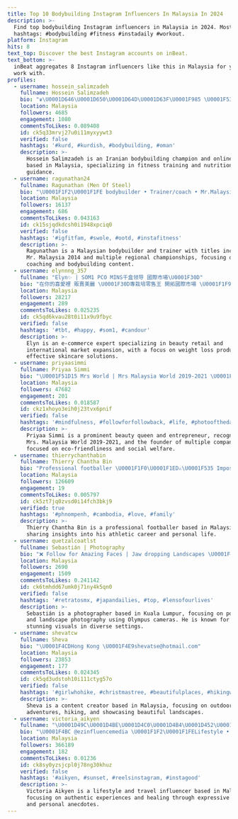 ```yaml
---
title: Top 10 Bodybuilding Instagram Influencers In Malaysia In 2024
description: >-
  Find top bodybuilding Instagram influencers in Malaysia in 2024. Most popular
  hashtags: #bodybuilding #fitness #instadaily #workout.
platform: Instagram
hits: 8
text_top: Discover the best Instagram accounts on inBeat.
text_bottom: >-
  inBeat aggregates 8 Instagram influencers like this in Malaysia for you to
  work with.
profiles:
  - username: hossein_salimzadeh
    fullname: Hossein Salimzadeh
    bio: "♛\U0001D646\U0001D650\U0001D64D\U0001D63F\U0001F985 \U0001F539️ 2nd MEN OF STEEL MALAYSIA 2019\U0001F948 \U0001F539️Junior(age 23)iran champion\U0001F947 \U0001F539Online coaching\U0001F30F \U0001F539️Olympia Gym \U0001F539️دریافت برنامه تمرینی و غذایی دایرکت\U0001F447"
    location: Malaysia
    followers: 4685
    engagement: 1080
    commentsToLikes: 0.089408
    id: ck5q33mrvj27u0i11myxyywt3
    verified: false
    hashtags: '#kurd, #kurdish, #bodybuilding, #oman'
    description: >-
      Hossein Salimzadeh is an Iranian bodybuilding champion and online coach
      based in Malaysia, specializing in fitness training and nutrition
      guidance.
  - username: ragunathan24
    fullname: Ragunathan (Men Of Steel)
    bio: "\U0001F1F2\U0001F1FE bodybuilder • Trainer/coach • Mr.Malaysia 2014 ( C.O.C )\U0001F3C6 • Mr.Johor 2x ( C.O.C )\U0001F3C6 • Men OF Steel 2014 \U0001F947 • IFBB Regional SCC 2019 (C.O.C)\U0001F3C6"
    location: Malaysia
    followers: 16137
    engagement: 686
    commentsToLikes: 0.043163
    id: ck15sjqdkdcsh0i1948xpciq0
    verified: false
    hashtags: '#igfitfam, #swole, #ootd, #instafitness'
    description: >-
      Ragunathan is a Malaysian bodybuilder and trainer with titles including
      Mr. Malaysia 2014 and multiple regional championships, focusing on fitness
      coaching and bodybuilding content.
  - username: elynnng_357
    fullname: "Elyn✨ | SOM1 PCO MINS千盒领导 國際市場\U0001F30D"
    bio: "在你的喜愛裡 販賣美麗 \U0001F30D專栽培零售王 開拓國際市場 \U0001F1F9\U0001F1FC\U0001F1E6\U0001F1FA\U0001F1F8\U0001F1EC \U0001F538SOSM瘦身組合Get馬甲線 \U0001F33CMins 安瓶2⃣️8⃣️天見效 \U0001F697檳城秒发现货 . #Som1AmazGroup⛰️千盒團隊創辦人 #1個月內創下百千業績 #7年互聯網電商經驗 . \U0001F6CD: @fallintome_som1elyn"
    location: Malaysia
    followers: 28217
    engagement: 289
    commentsToLikes: 0.025235
    id: ck5qd6kvau28t0i11x9u9fbyc
    verified: false
    hashtags: '#tbt, #happy, #som1, #candour'
    description: >-
      Elyn is an e-commerce expert specializing in beauty retail and
      international market expansion, with a focus on weight loss products and
      effective skincare solutions.
  - username: priyaasimmi
    fullname: Priyaa Simmi
    bio: "\U0001F51D15 Mrs World | Mrs Malaysia World 2019-2021 \U0001F451| Founder/Director @ecoqueen.co @security2u.asia @saiwelfare | Global Iconic Woman 2023 Award |"
    location: Malaysia
    followers: 47682
    engagement: 201
    commentsToLikes: 0.018587
    id: ckz1xhoyo3eih0j23tvx6pnif
    verified: false
    hashtags: '#mindfulness, #followforfollowback, #life, #photooftheday'
    description: >-
      Priyaa Simmi is a prominent beauty queen and entrepreneur, recognized as
      Mrs. Malaysia World 2019-2021, and the founder of multiple companies
      focused on eco-friendliness and social welfare.
  - username: thierrychanthabin
    fullname: Thierry Chantha Bin
    bio: "Professional footballer \U0001F1F0\U0001F1ED⚔️\U0001F535 Impossible is nothing\U0001F64F @athlete_trainoff\U0001F6E1️⚽ @katesutherlnd \U0001F476\U0001F476\U0001F478❤"
    location: Malaysia
    followers: 126609
    engagement: 19
    commentsToLikes: 0.005797
    id: ck5zt7jq0zvsd0i14fch3bkj9
    verified: true
    hashtags: '#phnompenh, #cambodia, #love, #family'
    description: >-
      Thierry Chantha Bin is a professional footballer based in Malaysia,
      sharing insights into his athletic career and personal life.
  - username: quetzalcoatlst
    fullname: Sebastián | Photography
    bio: "❌ Follow for Amazing Faces | Jaw dropping Landscapes \U0001F4F8 @getolympus EM1ii & Em5ii \U0001F4CD\U0001F1F2\U0001F1FE Kuala Lumpur \U0001F3CB @sebastian.tan7 \U0001F4E9 DM for collab"
    location: Malaysia
    followers: 2690
    engagement: 1509
    commentsToLikes: 0.241142
    id: ck6tmhdd67umk0j71ny4k5qn0
    verified: false
    hashtags: '#retratosmx, #japandailies, #top, #lensofourlives'
    description: >-
      Sebastián is a photographer based in Kuala Lumpur, focusing on portrait
      and landscape photography using Olympus cameras. He is known for capturing
      stunning visuals in diverse settings.
  - username: shevatcw
    fullname: Sheva
    bio: "\U0001F4CDHong Kong \U0001F4E9shevatse@hotmail.com"
    location: Malaysia
    followers: 23853
    engagement: 177
    commentsToLikes: 0.024345
    id: ck5qd3udstoh10i111ctyg57o
    verified: false
    hashtags: '#girlwhohike, #christmastree, #beautifulplaces, #hikingwithdogs'
    description: >-
      Sheva is a content creator based in Malaysia, focusing on outdoor
      adventures, hiking, and showcasing beautiful landscapes.
  - username: victoria_aikyen
    fullname: "\U0001D49C\U0001D4BE\U0001D4C0\U0001D4B4\U0001D452\U0001D4C3 | 邢益燕\U0001F49B\U0001F49A\U0001F499\U0001F49C\U0001F497❤"
    bio: "\U0001F4BC @ezinfluencemedia \U0001F1F2\U0001F1FELifestyle • Travel • Heal \U0001F92A我是二哈 个性样貌反差·BeReal 4百变又冷漠的神经病 1我写的文字拥有穿透你内心的能力，治愈你不安的灵魂 3但我喜欢一脸正经的胡说八道\U0001F91E\U0001F3FB 4分享有趣真实的日常✨ \U0001F33C礼拜天休息·不回信息\U0001F6CE"
    location: Malaysia
    followers: 366189
    engagement: 182
    commentsToLikes: 0.01236
    id: ck8sy0yzsjcpl0j78ng30khuz
    verified: false
    hashtags: '#aikyen, #sunset, #reelsinstagram, #instagood'
    description: >-
      Victoria Aikyen is a lifestyle and travel influencer based in Malaysia,
      focusing on authentic experiences and healing through expressive writing
      and personal anecdotes.
---
```


